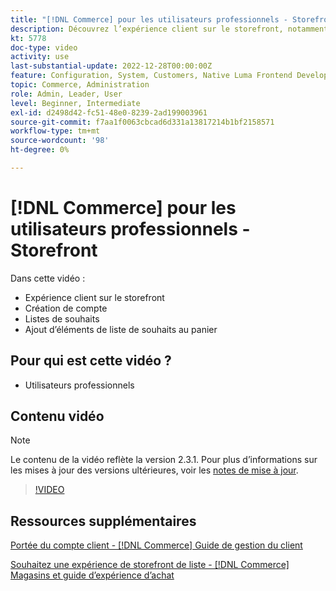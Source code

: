 ```yaml
---
title: "[!DNL Commerce] pour les utilisateurs professionnels - Storefront"
description: Découvrez l’expérience client sur le storefront, notamment la création de compte, les listes de souhaits et l’ajout d’éléments de liste de souhaits au panier
kt: 5778
doc-type: video
activity: use
last-substantial-update: 2022-12-28T00:00:00Z
feature: Configuration, System, Customers, Native Luma Frontend Development, Page Content, Site Navigation
topic: Commerce, Administration
role: Admin, Leader, User
level: Beginner, Intermediate
exl-id: d2498d42-fc51-48e0-8239-2ad199003961
source-git-commit: f7aa1f0063cbcad6d331a13817214b1bf2158571
workflow-type: tm+mt
source-wordcount: '98'
ht-degree: 0%

---
```


# [!DNL Commerce] pour les utilisateurs professionnels - Storefront

Dans cette vidéo :

- Expérience client sur le storefront
- Création de compte
- Listes de souhaits
- Ajout d’éléments de liste de souhaits au panier

## Pour qui est cette vidéo ?

- Utilisateurs professionnels

## Contenu vidéo

>[!NOTE]
>
>Le contenu de la vidéo reflète la version 2.3.1. Pour plus d’informations sur les mises à jour des versions ultérieures, voir les [notes de mise à jour](https://experienceleague.adobe.com/docs/commerce-operations/release/notes/overview.html?lang=fr).

>[!VIDEO](https://video.tv.adobe.com/v/330197?quality=12&learn=on&captions=fre_fr)

## Ressources supplémentaires

[&#x200B; Portée du compte client - [!DNL Commerce] Guide de gestion du client](https://experienceleague.adobe.com/docs/commerce-admin/customers/customer-accounts/customer-account-scope.html?lang=fr)

[&#x200B; Souhaitez une expérience de storefront de liste - [!DNL Commerce] Magasins et guide d’expérience d’achat](https://experienceleague.adobe.com/docs/commerce-admin/stores-sales/shopper-tools/wish-lists/wishlist-storefront.html?lang=fr)
